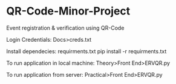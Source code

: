 # QR-Code-Minor-Project
Event registration &amp; verification using QR-Code

Login Credentials:
Docs>creds.txt

Install dependecies:
requirments.txt
pip install -r requirments.txt

To run application in local machine:
Theory>Front End>ERVQR.py

To run application from server:
Practical>Front End>ERVQR.py
